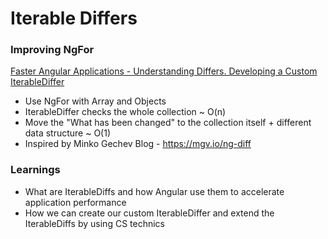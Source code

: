 # Iterable Differs

### Improving NgFor

[Faster Angular Applications - Understanding Differs. Developing a Custom IterableDiffer](https://blog.mgechev.com/2017/11/14/angular-iterablediffer-keyvaluediffer-custom-differ-track-by-fn-performance/)  

- Use NgFor with Array and Objects
- IterableDiffer checks the whole collection ~ O(n)
- Move the "What has been changed" to the collection itself + different data structure ~ O(1)
- Inspired by Minko Gechev Blog - https://mgv.io/ng-diff

### Learnings

- What are IterableDiffs and how Angular use them to accelerate application performance
- How we can create our custom IterableDiffer and extend the IterableDiffs by using CS technics
